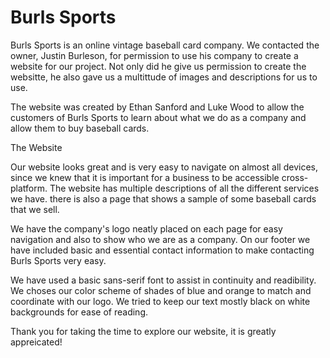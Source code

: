 # Burls Sports

Burls Sports is an online vintage baseball card company. We contacted the owner, Justin Burleson, for permission to use his company to create a website for our project. Not only did he give us permission to create the websitte, he also gave us a multittude of images and descriptions for us to use. 

The website was created by Ethan Sanford and Luke Wood to allow the customers of Burls Sports to learn about what we do as a company and allow them to buy baseball cards. 

The Website

  Our website looks great and is very easy to navigate on almost all devices, since we knew that it is important for a business to be accessible cross-platform. The website has multiple descriptions of all the different services we have. there is also a page that shows a sample of some baseball cards that we sell. 
  
  We have the company's logo neatly placed on each page for easy navigation and also to show who we are as a company. On our footer we have included basic and essential contact information to make contacting Burls Sports very easy. 
  
  We have used a basic sans-serif font to assist in continuity and readibility. We choses our color scheme of shades of blue and orange to match and coordinate with our logo. We tried to keep our text mostly black on white backgrounds for ease of reading. 
  
Thank you for taking the time to explore our website, it is greatly appreicated!
